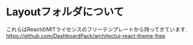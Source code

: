 # Layoutフォルダについて
これらはReactのMITライセンスのフリーテンプレートから持ってきています.  
https://github.com/DashboardPack/architectui-react-theme-free
